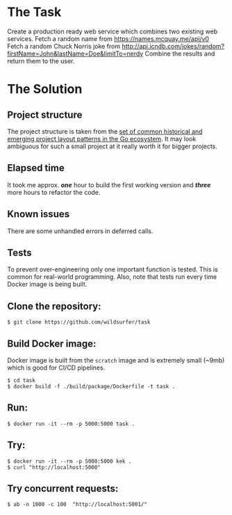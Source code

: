 # The Task
Create a production ready web service which combines two existing web services.
Fetch a random name from https://names.mcquay.me/api/v0
Fetch a random Chuck Norris joke from http://api.icndb.com/jokes/random?firstName=John&lastName=Doe&limitTo=nerdy
Combine the results and return them to the user.

# The Solution

## Project structure
The project structure is taken from the [set of common historical and emerging project layout patterns in the Go ecosystem](https://github.com/golang-standards/project-layout). It may look ambiguous for such a small project at it really worth it for bigger projects.  

## Elapsed time
It took me approx. **_one_** hour to build the first working version and **_three_** more hours to refactor the code. 

## Known issues
There are some unhandled errors in deferred calls.

## Tests
To prevent over-engineering only one important function is tested. This is common for real-world programming. Also, note that tests run every time Docker image is being built.  

## Clone the repository:
```shell
$ git clone https://github.com/wildsurfer/task
```
## Build Docker image:
Docker image is built from the `scratch` image and is extremely small (~9mb) which is good for CI/CD pipelines.
```shell
$ cd task
$ docker build -f ./build/package/Dockerfile -t task .
```
## Run:
```shell
$ docker run -it --rm -p 5000:5000 task .
```
## Try:
```shell
$ docker run -it --rm -p 5000:5000 kek .
$ curl "http://localhost:5000"
```
## Try concurrent requests:
```shell
$ ab -n 1000 -c 100  "http://localhost:5001/"
```
